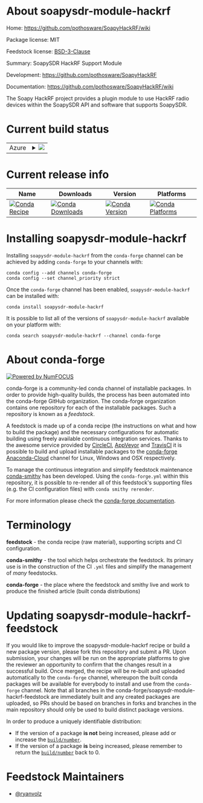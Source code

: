 About soapysdr-module-hackrf
============================

Home: https://github.com/pothosware/SoapyHackRF/wiki

Package license: MIT

Feedstock license: [BSD-3-Clause](https://github.com/conda-forge/soapysdr-module-hackrf-feedstock/blob/master/LICENSE.txt)

Summary: SoapySDR HackRF Support Module

Development: https://github.com/pothosware/SoapyHackRF

Documentation: https://github.com/pothosware/SoapyHackRF/wiki

The Soapy HackRF project provides a plugin module to use HackRF radio
devices within the SoapySDR API and software that supports SoapySDR.


Current build status
====================


<table>
    
  <tr>
    <td>Azure</td>
    <td>
      <details>
        <summary>
          <a href="https://dev.azure.com/conda-forge/feedstock-builds/_build/latest?definitionId=15195&branchName=master">
            <img src="https://dev.azure.com/conda-forge/feedstock-builds/_apis/build/status/soapysdr-module-hackrf-feedstock?branchName=master">
          </a>
        </summary>
        <table>
          <thead><tr><th>Variant</th><th>Status</th></tr></thead>
          <tbody><tr>
              <td>linux_64</td>
              <td>
                <a href="https://dev.azure.com/conda-forge/feedstock-builds/_build/latest?definitionId=15195&branchName=master">
                  <img src="https://dev.azure.com/conda-forge/feedstock-builds/_apis/build/status/soapysdr-module-hackrf-feedstock?branchName=master&jobName=linux&configuration=linux_64_" alt="variant">
                </a>
              </td>
            </tr><tr>
              <td>osx_64</td>
              <td>
                <a href="https://dev.azure.com/conda-forge/feedstock-builds/_build/latest?definitionId=15195&branchName=master">
                  <img src="https://dev.azure.com/conda-forge/feedstock-builds/_apis/build/status/soapysdr-module-hackrf-feedstock?branchName=master&jobName=osx&configuration=osx_64_" alt="variant">
                </a>
              </td>
            </tr><tr>
              <td>win_64</td>
              <td>
                <a href="https://dev.azure.com/conda-forge/feedstock-builds/_build/latest?definitionId=15195&branchName=master">
                  <img src="https://dev.azure.com/conda-forge/feedstock-builds/_apis/build/status/soapysdr-module-hackrf-feedstock?branchName=master&jobName=win&configuration=win_64_" alt="variant">
                </a>
              </td>
            </tr>
          </tbody>
        </table>
      </details>
    </td>
  </tr>
</table>

Current release info
====================

| Name | Downloads | Version | Platforms |
| --- | --- | --- | --- |
| [![Conda Recipe](https://img.shields.io/badge/recipe-soapysdr--module--hackrf-green.svg)](https://anaconda.org/conda-forge/soapysdr-module-hackrf) | [![Conda Downloads](https://img.shields.io/conda/dn/conda-forge/soapysdr-module-hackrf.svg)](https://anaconda.org/conda-forge/soapysdr-module-hackrf) | [![Conda Version](https://img.shields.io/conda/vn/conda-forge/soapysdr-module-hackrf.svg)](https://anaconda.org/conda-forge/soapysdr-module-hackrf) | [![Conda Platforms](https://img.shields.io/conda/pn/conda-forge/soapysdr-module-hackrf.svg)](https://anaconda.org/conda-forge/soapysdr-module-hackrf) |

Installing soapysdr-module-hackrf
=================================

Installing `soapysdr-module-hackrf` from the `conda-forge` channel can be achieved by adding `conda-forge` to your channels with:

```
conda config --add channels conda-forge
conda config --set channel_priority strict
```

Once the `conda-forge` channel has been enabled, `soapysdr-module-hackrf` can be installed with:

```
conda install soapysdr-module-hackrf
```

It is possible to list all of the versions of `soapysdr-module-hackrf` available on your platform with:

```
conda search soapysdr-module-hackrf --channel conda-forge
```


About conda-forge
=================

[![Powered by
NumFOCUS](https://img.shields.io/badge/powered%20by-NumFOCUS-orange.svg?style=flat&colorA=E1523D&colorB=007D8A)](https://numfocus.org)

conda-forge is a community-led conda channel of installable packages.
In order to provide high-quality builds, the process has been automated into the
conda-forge GitHub organization. The conda-forge organization contains one repository
for each of the installable packages. Such a repository is known as a *feedstock*.

A feedstock is made up of a conda recipe (the instructions on what and how to build
the package) and the necessary configurations for automatic building using freely
available continuous integration services. Thanks to the awesome service provided by
[CircleCI](https://circleci.com/), [AppVeyor](https://www.appveyor.com/)
and [TravisCI](https://travis-ci.com/) it is possible to build and upload installable
packages to the [conda-forge](https://anaconda.org/conda-forge)
[Anaconda-Cloud](https://anaconda.org/) channel for Linux, Windows and OSX respectively.

To manage the continuous integration and simplify feedstock maintenance
[conda-smithy](https://github.com/conda-forge/conda-smithy) has been developed.
Using the ``conda-forge.yml`` within this repository, it is possible to re-render all of
this feedstock's supporting files (e.g. the CI configuration files) with ``conda smithy rerender``.

For more information please check the [conda-forge documentation](https://conda-forge.org/docs/).

Terminology
===========

**feedstock** - the conda recipe (raw material), supporting scripts and CI configuration.

**conda-smithy** - the tool which helps orchestrate the feedstock.
                   Its primary use is in the construction of the CI ``.yml`` files
                   and simplify the management of *many* feedstocks.

**conda-forge** - the place where the feedstock and smithy live and work to
                  produce the finished article (built conda distributions)


Updating soapysdr-module-hackrf-feedstock
=========================================

If you would like to improve the soapysdr-module-hackrf recipe or build a new
package version, please fork this repository and submit a PR. Upon submission,
your changes will be run on the appropriate platforms to give the reviewer an
opportunity to confirm that the changes result in a successful build. Once
merged, the recipe will be re-built and uploaded automatically to the
`conda-forge` channel, whereupon the built conda packages will be available for
everybody to install and use from the `conda-forge` channel.
Note that all branches in the conda-forge/soapysdr-module-hackrf-feedstock are
immediately built and any created packages are uploaded, so PRs should be based
on branches in forks and branches in the main repository should only be used to
build distinct package versions.

In order to produce a uniquely identifiable distribution:
 * If the version of a package **is not** being increased, please add or increase
   the [``build/number``](https://docs.conda.io/projects/conda-build/en/latest/resources/define-metadata.html#build-number-and-string).
 * If the version of a package **is** being increased, please remember to return
   the [``build/number``](https://docs.conda.io/projects/conda-build/en/latest/resources/define-metadata.html#build-number-and-string)
   back to 0.

Feedstock Maintainers
=====================

* [@ryanvolz](https://github.com/ryanvolz/)

